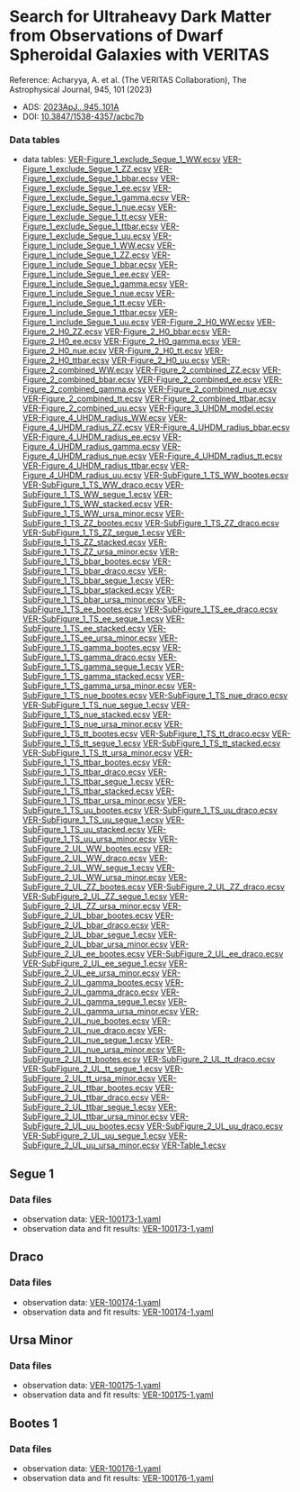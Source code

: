 # Search for Ultraheavy Dark Matter from Observations of Dwarf Spheroidal Galaxies with VERITAS

Reference:
Acharyya, A. et al. (The VERITAS Collaboration), The Astrophysical Journal, 945, 101 (2023)

- ADS: [2023ApJ...945..101A](http://adsabs.harvard.edu/abs/2023ApJ...945..101A)
- DOI: [10.3847/1538-4357/acbc7b](https://doi.org/10.3847/1538-4357/acbc7b)

### Data tables

- data tables: [VER-Figure_1_exclude_Segue_1_WW.ecsv](VER-Figure_1_exclude_Segue_1_WW.ecsv)  [VER-Figure_1_exclude_Segue_1_ZZ.ecsv](VER-Figure_1_exclude_Segue_1_ZZ.ecsv)  [VER-Figure_1_exclude_Segue_1_bbar.ecsv](VER-Figure_1_exclude_Segue_1_bbar.ecsv)  [VER-Figure_1_exclude_Segue_1_ee.ecsv](VER-Figure_1_exclude_Segue_1_ee.ecsv)  [VER-Figure_1_exclude_Segue_1_gamma.ecsv](VER-Figure_1_exclude_Segue_1_gamma.ecsv)  [VER-Figure_1_exclude_Segue_1_nue.ecsv](VER-Figure_1_exclude_Segue_1_nue.ecsv)  [VER-Figure_1_exclude_Segue_1_tt.ecsv](VER-Figure_1_exclude_Segue_1_tt.ecsv)  [VER-Figure_1_exclude_Segue_1_ttbar.ecsv](VER-Figure_1_exclude_Segue_1_ttbar.ecsv)  [VER-Figure_1_exclude_Segue_1_uu.ecsv](VER-Figure_1_exclude_Segue_1_uu.ecsv)  [VER-Figure_1_include_Segue_1_WW.ecsv](VER-Figure_1_include_Segue_1_WW.ecsv)  [VER-Figure_1_include_Segue_1_ZZ.ecsv](VER-Figure_1_include_Segue_1_ZZ.ecsv)  [VER-Figure_1_include_Segue_1_bbar.ecsv](VER-Figure_1_include_Segue_1_bbar.ecsv)  [VER-Figure_1_include_Segue_1_ee.ecsv](VER-Figure_1_include_Segue_1_ee.ecsv)  [VER-Figure_1_include_Segue_1_gamma.ecsv](VER-Figure_1_include_Segue_1_gamma.ecsv)  [VER-Figure_1_include_Segue_1_nue.ecsv](VER-Figure_1_include_Segue_1_nue.ecsv)  [VER-Figure_1_include_Segue_1_tt.ecsv](VER-Figure_1_include_Segue_1_tt.ecsv)  [VER-Figure_1_include_Segue_1_ttbar.ecsv](VER-Figure_1_include_Segue_1_ttbar.ecsv)  [VER-Figure_1_include_Segue_1_uu.ecsv](VER-Figure_1_include_Segue_1_uu.ecsv)  [VER-Figure_2_H0_WW.ecsv](VER-Figure_2_H0_WW.ecsv)  [VER-Figure_2_H0_ZZ.ecsv](VER-Figure_2_H0_ZZ.ecsv)  [VER-Figure_2_H0_bbar.ecsv](VER-Figure_2_H0_bbar.ecsv)  [VER-Figure_2_H0_ee.ecsv](VER-Figure_2_H0_ee.ecsv)  [VER-Figure_2_H0_gamma.ecsv](VER-Figure_2_H0_gamma.ecsv)  [VER-Figure_2_H0_nue.ecsv](VER-Figure_2_H0_nue.ecsv)  [VER-Figure_2_H0_tt.ecsv](VER-Figure_2_H0_tt.ecsv)  [VER-Figure_2_H0_ttbar.ecsv](VER-Figure_2_H0_ttbar.ecsv)  [VER-Figure_2_H0_uu.ecsv](VER-Figure_2_H0_uu.ecsv)  [VER-Figure_2_combined_WW.ecsv](VER-Figure_2_combined_WW.ecsv)  [VER-Figure_2_combined_ZZ.ecsv](VER-Figure_2_combined_ZZ.ecsv)  [VER-Figure_2_combined_bbar.ecsv](VER-Figure_2_combined_bbar.ecsv)  [VER-Figure_2_combined_ee.ecsv](VER-Figure_2_combined_ee.ecsv)  [VER-Figure_2_combined_gamma.ecsv](VER-Figure_2_combined_gamma.ecsv)  [VER-Figure_2_combined_nue.ecsv](VER-Figure_2_combined_nue.ecsv)  [VER-Figure_2_combined_tt.ecsv](VER-Figure_2_combined_tt.ecsv)  [VER-Figure_2_combined_ttbar.ecsv](VER-Figure_2_combined_ttbar.ecsv)  [VER-Figure_2_combined_uu.ecsv](VER-Figure_2_combined_uu.ecsv)  [VER-Figure_3_UHDM_model.ecsv](VER-Figure_3_UHDM_model.ecsv)  [VER-Figure_4_UHDM_radius_WW.ecsv](VER-Figure_4_UHDM_radius_WW.ecsv)  [VER-Figure_4_UHDM_radius_ZZ.ecsv](VER-Figure_4_UHDM_radius_ZZ.ecsv)  [VER-Figure_4_UHDM_radius_bbar.ecsv](VER-Figure_4_UHDM_radius_bbar.ecsv)  [VER-Figure_4_UHDM_radius_ee.ecsv](VER-Figure_4_UHDM_radius_ee.ecsv)  [VER-Figure_4_UHDM_radius_gamma.ecsv](VER-Figure_4_UHDM_radius_gamma.ecsv)  [VER-Figure_4_UHDM_radius_nue.ecsv](VER-Figure_4_UHDM_radius_nue.ecsv)  [VER-Figure_4_UHDM_radius_tt.ecsv](VER-Figure_4_UHDM_radius_tt.ecsv)  [VER-Figure_4_UHDM_radius_ttbar.ecsv](VER-Figure_4_UHDM_radius_ttbar.ecsv)  [VER-Figure_4_UHDM_radius_uu.ecsv](VER-Figure_4_UHDM_radius_uu.ecsv)  [VER-SubFigure_1_TS_WW_bootes.ecsv](VER-SubFigure_1_TS_WW_bootes.ecsv)  [VER-SubFigure_1_TS_WW_draco.ecsv](VER-SubFigure_1_TS_WW_draco.ecsv)  [VER-SubFigure_1_TS_WW_segue_1.ecsv](VER-SubFigure_1_TS_WW_segue_1.ecsv)  [VER-SubFigure_1_TS_WW_stacked.ecsv](VER-SubFigure_1_TS_WW_stacked.ecsv)  [VER-SubFigure_1_TS_WW_ursa_minor.ecsv](VER-SubFigure_1_TS_WW_ursa_minor.ecsv)  [VER-SubFigure_1_TS_ZZ_bootes.ecsv](VER-SubFigure_1_TS_ZZ_bootes.ecsv)  [VER-SubFigure_1_TS_ZZ_draco.ecsv](VER-SubFigure_1_TS_ZZ_draco.ecsv)  [VER-SubFigure_1_TS_ZZ_segue_1.ecsv](VER-SubFigure_1_TS_ZZ_segue_1.ecsv)  [VER-SubFigure_1_TS_ZZ_stacked.ecsv](VER-SubFigure_1_TS_ZZ_stacked.ecsv)  [VER-SubFigure_1_TS_ZZ_ursa_minor.ecsv](VER-SubFigure_1_TS_ZZ_ursa_minor.ecsv)  [VER-SubFigure_1_TS_bbar_bootes.ecsv](VER-SubFigure_1_TS_bbar_bootes.ecsv)  [VER-SubFigure_1_TS_bbar_draco.ecsv](VER-SubFigure_1_TS_bbar_draco.ecsv)  [VER-SubFigure_1_TS_bbar_segue_1.ecsv](VER-SubFigure_1_TS_bbar_segue_1.ecsv)  [VER-SubFigure_1_TS_bbar_stacked.ecsv](VER-SubFigure_1_TS_bbar_stacked.ecsv)  [VER-SubFigure_1_TS_bbar_ursa_minor.ecsv](VER-SubFigure_1_TS_bbar_ursa_minor.ecsv)  [VER-SubFigure_1_TS_ee_bootes.ecsv](VER-SubFigure_1_TS_ee_bootes.ecsv)  [VER-SubFigure_1_TS_ee_draco.ecsv](VER-SubFigure_1_TS_ee_draco.ecsv)  [VER-SubFigure_1_TS_ee_segue_1.ecsv](VER-SubFigure_1_TS_ee_segue_1.ecsv)  [VER-SubFigure_1_TS_ee_stacked.ecsv](VER-SubFigure_1_TS_ee_stacked.ecsv)  [VER-SubFigure_1_TS_ee_ursa_minor.ecsv](VER-SubFigure_1_TS_ee_ursa_minor.ecsv)  [VER-SubFigure_1_TS_gamma_bootes.ecsv](VER-SubFigure_1_TS_gamma_bootes.ecsv)  [VER-SubFigure_1_TS_gamma_draco.ecsv](VER-SubFigure_1_TS_gamma_draco.ecsv)  [VER-SubFigure_1_TS_gamma_segue_1.ecsv](VER-SubFigure_1_TS_gamma_segue_1.ecsv)  [VER-SubFigure_1_TS_gamma_stacked.ecsv](VER-SubFigure_1_TS_gamma_stacked.ecsv)  [VER-SubFigure_1_TS_gamma_ursa_minor.ecsv](VER-SubFigure_1_TS_gamma_ursa_minor.ecsv)  [VER-SubFigure_1_TS_nue_bootes.ecsv](VER-SubFigure_1_TS_nue_bootes.ecsv)  [VER-SubFigure_1_TS_nue_draco.ecsv](VER-SubFigure_1_TS_nue_draco.ecsv)  [VER-SubFigure_1_TS_nue_segue_1.ecsv](VER-SubFigure_1_TS_nue_segue_1.ecsv)  [VER-SubFigure_1_TS_nue_stacked.ecsv](VER-SubFigure_1_TS_nue_stacked.ecsv)  [VER-SubFigure_1_TS_nue_ursa_minor.ecsv](VER-SubFigure_1_TS_nue_ursa_minor.ecsv)  [VER-SubFigure_1_TS_tt_bootes.ecsv](VER-SubFigure_1_TS_tt_bootes.ecsv)  [VER-SubFigure_1_TS_tt_draco.ecsv](VER-SubFigure_1_TS_tt_draco.ecsv)  [VER-SubFigure_1_TS_tt_segue_1.ecsv](VER-SubFigure_1_TS_tt_segue_1.ecsv)  [VER-SubFigure_1_TS_tt_stacked.ecsv](VER-SubFigure_1_TS_tt_stacked.ecsv)  [VER-SubFigure_1_TS_tt_ursa_minor.ecsv](VER-SubFigure_1_TS_tt_ursa_minor.ecsv)  [VER-SubFigure_1_TS_ttbar_bootes.ecsv](VER-SubFigure_1_TS_ttbar_bootes.ecsv)  [VER-SubFigure_1_TS_ttbar_draco.ecsv](VER-SubFigure_1_TS_ttbar_draco.ecsv)  [VER-SubFigure_1_TS_ttbar_segue_1.ecsv](VER-SubFigure_1_TS_ttbar_segue_1.ecsv)  [VER-SubFigure_1_TS_ttbar_stacked.ecsv](VER-SubFigure_1_TS_ttbar_stacked.ecsv)  [VER-SubFigure_1_TS_ttbar_ursa_minor.ecsv](VER-SubFigure_1_TS_ttbar_ursa_minor.ecsv)  [VER-SubFigure_1_TS_uu_bootes.ecsv](VER-SubFigure_1_TS_uu_bootes.ecsv)  [VER-SubFigure_1_TS_uu_draco.ecsv](VER-SubFigure_1_TS_uu_draco.ecsv)  [VER-SubFigure_1_TS_uu_segue_1.ecsv](VER-SubFigure_1_TS_uu_segue_1.ecsv)  [VER-SubFigure_1_TS_uu_stacked.ecsv](VER-SubFigure_1_TS_uu_stacked.ecsv)  [VER-SubFigure_1_TS_uu_ursa_minor.ecsv](VER-SubFigure_1_TS_uu_ursa_minor.ecsv)  [VER-SubFigure_2_UL_WW_bootes.ecsv](VER-SubFigure_2_UL_WW_bootes.ecsv)  [VER-SubFigure_2_UL_WW_draco.ecsv](VER-SubFigure_2_UL_WW_draco.ecsv)  [VER-SubFigure_2_UL_WW_segue_1.ecsv](VER-SubFigure_2_UL_WW_segue_1.ecsv)  [VER-SubFigure_2_UL_WW_ursa_minor.ecsv](VER-SubFigure_2_UL_WW_ursa_minor.ecsv)  [VER-SubFigure_2_UL_ZZ_bootes.ecsv](VER-SubFigure_2_UL_ZZ_bootes.ecsv)  [VER-SubFigure_2_UL_ZZ_draco.ecsv](VER-SubFigure_2_UL_ZZ_draco.ecsv)  [VER-SubFigure_2_UL_ZZ_segue_1.ecsv](VER-SubFigure_2_UL_ZZ_segue_1.ecsv)  [VER-SubFigure_2_UL_ZZ_ursa_minor.ecsv](VER-SubFigure_2_UL_ZZ_ursa_minor.ecsv)  [VER-SubFigure_2_UL_bbar_bootes.ecsv](VER-SubFigure_2_UL_bbar_bootes.ecsv)  [VER-SubFigure_2_UL_bbar_draco.ecsv](VER-SubFigure_2_UL_bbar_draco.ecsv)  [VER-SubFigure_2_UL_bbar_segue_1.ecsv](VER-SubFigure_2_UL_bbar_segue_1.ecsv)  [VER-SubFigure_2_UL_bbar_ursa_minor.ecsv](VER-SubFigure_2_UL_bbar_ursa_minor.ecsv)  [VER-SubFigure_2_UL_ee_bootes.ecsv](VER-SubFigure_2_UL_ee_bootes.ecsv)  [VER-SubFigure_2_UL_ee_draco.ecsv](VER-SubFigure_2_UL_ee_draco.ecsv)  [VER-SubFigure_2_UL_ee_segue_1.ecsv](VER-SubFigure_2_UL_ee_segue_1.ecsv)  [VER-SubFigure_2_UL_ee_ursa_minor.ecsv](VER-SubFigure_2_UL_ee_ursa_minor.ecsv)  [VER-SubFigure_2_UL_gamma_bootes.ecsv](VER-SubFigure_2_UL_gamma_bootes.ecsv)  [VER-SubFigure_2_UL_gamma_draco.ecsv](VER-SubFigure_2_UL_gamma_draco.ecsv)  [VER-SubFigure_2_UL_gamma_segue_1.ecsv](VER-SubFigure_2_UL_gamma_segue_1.ecsv)  [VER-SubFigure_2_UL_gamma_ursa_minor.ecsv](VER-SubFigure_2_UL_gamma_ursa_minor.ecsv)  [VER-SubFigure_2_UL_nue_bootes.ecsv](VER-SubFigure_2_UL_nue_bootes.ecsv)  [VER-SubFigure_2_UL_nue_draco.ecsv](VER-SubFigure_2_UL_nue_draco.ecsv)  [VER-SubFigure_2_UL_nue_segue_1.ecsv](VER-SubFigure_2_UL_nue_segue_1.ecsv)  [VER-SubFigure_2_UL_nue_ursa_minor.ecsv](VER-SubFigure_2_UL_nue_ursa_minor.ecsv)  [VER-SubFigure_2_UL_tt_bootes.ecsv](VER-SubFigure_2_UL_tt_bootes.ecsv)  [VER-SubFigure_2_UL_tt_draco.ecsv](VER-SubFigure_2_UL_tt_draco.ecsv)  [VER-SubFigure_2_UL_tt_segue_1.ecsv](VER-SubFigure_2_UL_tt_segue_1.ecsv)  [VER-SubFigure_2_UL_tt_ursa_minor.ecsv](VER-SubFigure_2_UL_tt_ursa_minor.ecsv)  [VER-SubFigure_2_UL_ttbar_bootes.ecsv](VER-SubFigure_2_UL_ttbar_bootes.ecsv)  [VER-SubFigure_2_UL_ttbar_draco.ecsv](VER-SubFigure_2_UL_ttbar_draco.ecsv)  [VER-SubFigure_2_UL_ttbar_segue_1.ecsv](VER-SubFigure_2_UL_ttbar_segue_1.ecsv)  [VER-SubFigure_2_UL_ttbar_ursa_minor.ecsv](VER-SubFigure_2_UL_ttbar_ursa_minor.ecsv)  [VER-SubFigure_2_UL_uu_bootes.ecsv](VER-SubFigure_2_UL_uu_bootes.ecsv)  [VER-SubFigure_2_UL_uu_draco.ecsv](VER-SubFigure_2_UL_uu_draco.ecsv)  [VER-SubFigure_2_UL_uu_segue_1.ecsv](VER-SubFigure_2_UL_uu_segue_1.ecsv)  [VER-SubFigure_2_UL_uu_ursa_minor.ecsv](VER-SubFigure_2_UL_uu_ursa_minor.ecsv)  [VER-Table_1.ecsv](VER-Table_1.ecsv)  
## Segue 1
### Data files

- observation data: [VER-100173-1.yaml](VER-100173-1.yaml)  
- observation data and fit results: [VER-100173-1.yaml](VER-100173-1.yaml)  
## Draco
### Data files

- observation data: [VER-100174-1.yaml](VER-100174-1.yaml)  
- observation data and fit results: [VER-100174-1.yaml](VER-100174-1.yaml)  
## Ursa Minor
### Data files

- observation data: [VER-100175-1.yaml](VER-100175-1.yaml)  
- observation data and fit results: [VER-100175-1.yaml](VER-100175-1.yaml)  
## Bootes 1
### Data files

- observation data: [VER-100176-1.yaml](VER-100176-1.yaml)  
- observation data and fit results: [VER-100176-1.yaml](VER-100176-1.yaml)  
